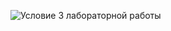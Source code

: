 ![Условие 3 лабораторной работы](https://docs.google.com/document/d/1LWHTzN3SagGa1OSoR4C_3xAFPr_zOvNdNA1wz0GQ7vY/edit#heading=h.c0584tl6sw6k)
